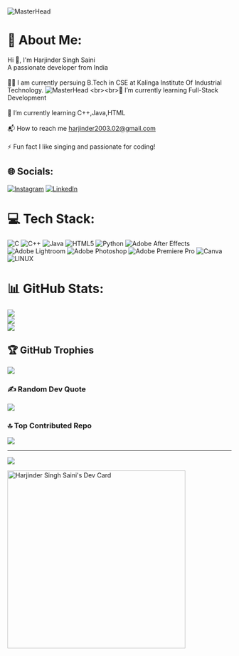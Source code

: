 ###
![MasterHead](https://user-images.githubusercontent.com/66934377/223913733-deb1d974-787d-43c4-b60d-eff538aa161e.gif)
# 💫 About Me:

Hi 👋, I'm Harjinder Singh Saini<br>A passionate developer from India<br><br>
👨‍💻 I am currently persuing B.Tech in CSE at Kalinga Institute Of Industrial Technology.
![MasterHead]([https://user-images.githubusercontent.com/66934377/223913733-deb1d974-787d-43c4-b60d-eff538aa161e.gif](https://steamuserimages-a.akamaihd.net/ugc/1631947648964785474/81CBA15178466DD47195A239232202E78987B714/?imw=637&imh=358&ima=fit&impolicy=Letterbox&imcolor=%23000000&letterbox=true))
<br><br>🔭 I’m currently learning Full-Stack Development<br><br>🌱 I’m currently learning C++,Java,HTML<br><br>📬 How to reach me harjinder2003.02@gmail.com<br><br>⚡ Fun fact I like singing and passionate for coding!


## 🌐 Socials:
[![Instagram](https://img.shields.io/badge/Instagram-%23E4405F.svg?logo=Instagram&logoColor=white)](https://instagram.com/harjinder___ss) [![LinkedIn](https://img.shields.io/badge/LinkedIn-%230077B5.svg?logo=linkedin&logoColor=white)](https://linkedin.com/in/https://www.linkedin.com/in/harjinder-singh-saini) 

# 💻 Tech Stack:
![C](https://img.shields.io/badge/c-%2300599C.svg?style=for-the-badge&logo=c&logoColor=white) ![C++](https://img.shields.io/badge/c++-%2300599C.svg?style=for-the-badge&logo=c%2B%2B&logoColor=white) ![Java](https://img.shields.io/badge/java-%23ED8B00.svg?style=for-the-badge&logo=java&logoColor=white) ![HTML5](https://img.shields.io/badge/html5-%23E34F26.svg?style=for-the-badge&logo=html5&logoColor=white) ![Python](https://img.shields.io/badge/python-3670A0?style=for-the-badge&logo=python&logoColor=ffdd54) ![Adobe After Effects](https://img.shields.io/badge/Adobe%20After%20Effects-9999FF.svg?style=for-the-badge&logo=Adobe%20After%20Effects&logoColor=white) ![Adobe Lightroom](https://img.shields.io/badge/Adobe%20Lightroom-31A8FF.svg?style=for-the-badge&logo=Adobe%20Lightroom&logoColor=white) ![Adobe Photoshop](https://img.shields.io/badge/adobephotoshop-%2331A8FF.svg?style=for-the-badge&logo=adobephotoshop&logoColor=white) ![Adobe Premiere Pro](https://img.shields.io/badge/Adobe%20Premiere%20Pro-9999FF.svg?style=for-the-badge&logo=Adobe%20Premiere%20Pro&logoColor=white) ![Canva](https://img.shields.io/badge/Canva-%2300C4CC.svg?style=for-the-badge&logo=Canva&logoColor=white) ![LINUX](https://img.shields.io/badge/Linux-FCC624?style=for-the-badge&logo=linux&logoColor=black)
# 📊 GitHub Stats:
![](https://github-readme-stats.vercel.app/api?username=harryat20&theme=react&hide_border=false&include_all_commits=true&count_private=true)<br/>
![](https://github-readme-streak-stats.herokuapp.com/?user=harryat20&theme=react&hide_border=false)<br/>
![](https://github-readme-stats.vercel.app/api/top-langs/?username=harryat20&theme=react&hide_border=false&include_all_commits=true&count_private=true&layout=compact)

## 🏆 GitHub Trophies
![](https://github-profile-trophy.vercel.app/?username=harryat20&theme=discord&no-frame=true&no-bg=false&margin-w=4)

### ✍️ Random Dev Quote
![](https://quotes-github-readme.vercel.app/api?type=vetical&theme=radical)

### 🔝 Top Contributed Repo
![](https://github-contributor-stats.vercel.app/api?username=harryat20&limit=5&theme=oldie&combine_all_yearly_contributions=true)

---
[![](https://visitcount.itsvg.in/api?id=harryat20&icon=2&color=0)](https://visitcount.itsvg.in)

<!-- Proudly created with GPRM ( https://gprm.itsvg.in ) -->
<a href="https://app.daily.dev/harry_2003"><img src="https://api.daily.dev/devcards/3105d32f65934b6cb20ecdad1bfd4c91.png?r=zh7" width="400" alt="Harjinder Singh Saini's Dev Card"/></a>

<!--
**harryat20/harryat20** is a ✨ _special_ ✨ repository because its `README.md` (this file) appears on your GitHub profile.

Here are some ideas to get you started:

- 🔭 I’m currently working on ...
- 🌱 I’m currently learning ...
- 👯 I’m looking to collaborate on ...
- 🤔 I’m looking for help with ...
- 💬 Ask me about ...
- 📫 How to reach me: ...
- 😄 Pronouns: ...
- ⚡ Fun fact: ...
-->
